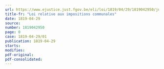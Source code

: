 ```yaml
---
url: https://www.ejustice.just.fgov.be/eli/loi/1819/04/29/1819042950/justel
title-fr: "Loi relative aux impositions communales"
date: 1819-04-29
source:
number: 1819042950
page: 0
case: 1819-04-29/01
publication: 1819-04-29
starts:
modifies:
pdf-original:
pdf-consolidated:
---
```


